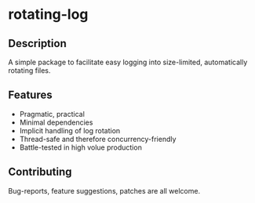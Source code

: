 # rotating-log

## Description

A simple package to facilitate easy logging into size-limited,
automatically rotating files.

## Features

- Pragmatic, practical
- Minimal dependencies
- Implicit handling of log rotation
- Thread-safe and therefore concurrency-friendly
- Battle-tested in high volue production

## Contributing

Bug-reports, feature suggestions, patches are all welcome.
